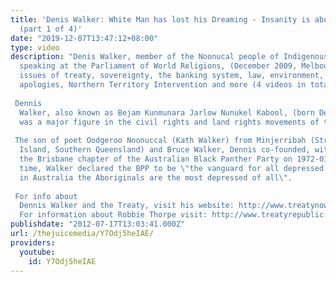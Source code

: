 ```yaml
---
title: 'Denis Walker: White Man has lost his Dreaming - Insanity is about to ensue
  (part 1 of 4)'
date: "2019-12-07T13:47:12+08:00"
type: video
description: "Denis Walker, member of the Noonucal people of Indigenous Australia,
  speaking at the Parliament of World Religions, (December 2009, Melbourne) on the
  issues of treaty, sovereignty, the banking system, law, environment, government
  apologies, Northern Territory Intervention and more (4 videos in total)  Dennis
  Walker, also known as Bejam Kunmunara Jarlow Nunukel Kabool, (born December 1946)
  was a major figure in the civil rights and land rights movements of the 1970s.
   The son of poet Oodgeroo Noonuccal (Kath Walker) from Minjerribah (Stradbroke
  Island, Southern Queensland) and Bruce Walker, Dennis co-founded, with Sam Watson,
  the Brisbane chapter of the Australian Black Panther Party on 1972-01-08. At the
  time, Walker declared the BPP to be \"the vanguard for all depressed people, and
  in Australia the Aboriginals are the most depressed of all\".  For info about
  Dennis Walker and the Treaty, visit his website: http://www.treatynow.wordpress.com/
  For information about Robbie Thorpe visit: http://www.treatyrepublic.net/"
publishdate: "2012-07-17T13:03:41.000Z"
url: /thejuicemedia/Y7Odj5heIAE/
providers:
  youtube:
    id: Y7Odj5heIAE
---
```

